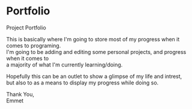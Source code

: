 # Portfolio
Project Portfolio

This is basically where I'm going to store most of my progress when it comes to programing.<br>
I'm going to be adding and editing some personal projects, and progress when it comes to <br>
a majority of what I'm currently learning/doing. 

Hopefully this can be an outlet to show a glimpse of my life and intrest,<br>
but also to as a means to display my progress while doing so.

Thank You,<br>
Emmet
